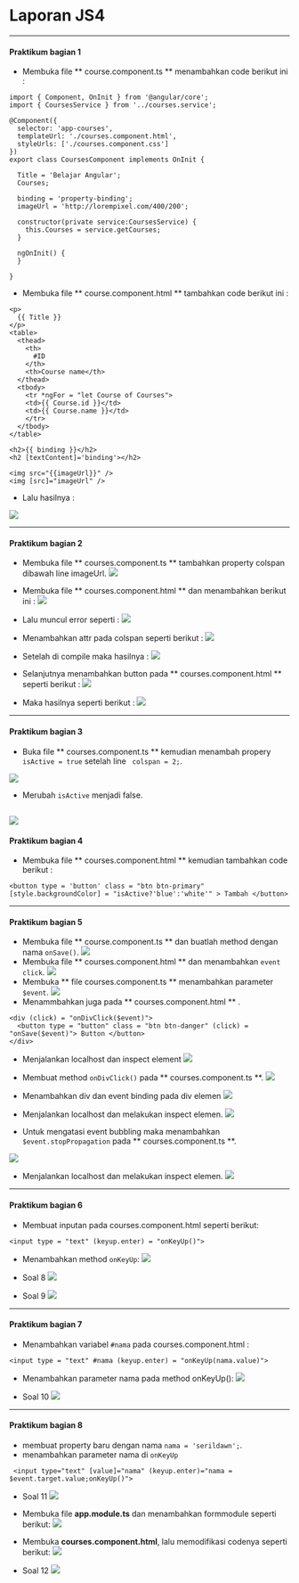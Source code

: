 # Laporan JS4
---
#### Praktikum bagian 1
- Membuka file ** course.component.ts ** menambahkan code berikut ini :

```
import { Component, OnInit } from '@angular/core';
import { CoursesService } from '../courses.service';

@Component({
  selector: 'app-courses',
  templateUrl: './courses.component.html',
  styleUrls: ['./courses.component.css']
})
export class CoursesComponent implements OnInit {

  Title = 'Belajar Angular';
  Courses;

  binding = 'property-binding';
  imageUrl = 'http://lorempixel.com/400/200';

  constructor(private service:CoursesService) { 
    this.Courses = service.getCourses;
  }

  ngOnInit() {
  }

}

```

- Membuka file ** course.component.html ** tambahkan code berikut ini :
```
<p>
  {{ Title }}
</p>
<table>
  <thead>
    <th>
      #ID
    </th>
    <th>Course name</th>
  </thead>
  <tbody>
    <tr *ngFor = "let Course of Courses">
    <td>{{ Course.id }}</td>
    <td>{{ Course.name }}</td>
    </tr>
  </tbody>
</table>

<h2>{{ binding }}</h2>
<h2 [textContent]='binding'></h2>

<img src="{{imageUrl}}" />
<img [src]="imageUrl" />

```

- Lalu hasilnya :

![](image/chapter1/j4soal1.png)

---
#### Praktikum bagian 2
- Membuka file ** courses.component.ts ** tambahkan property colspan dibawah line imageUrl.
![](image/chapter1/p2.1.png)
- Membuka file ** courses.component.html ** dan menambahkan berikut ini :
![](image/chapter1/p2.2.png)

- Lalu muncul error seperti :
![](image/chapter1/error.png)

- Menambahkan attr pada colspan seperti berikut :
![](image/chapter1/p2.4.png)

- Setelah di compile maka hasilnya : 
![](image/chapter1/j4soal2.png)

- Selanjutnya menambahkan button pada ** courses.component.html ** seperti berikut :
![](image/chapter1/p2.6.png)

- Maka hasilnya seperti berikut :
![](image/chapter1/j4soal3.png)

---
#### Praktikum bagian 3
- Buka file ** courses.component.ts ** kemudian menambah propery ` isActive = true ` setelah line ` colspan = 2;`.

 ![](image/chapter1/p3.1.png)

- Merubah ` isActive ` menjadi false.

 ![](image/chapter1/p3.3.png)
---
#### Praktikum bagian 4
- Membuka file ** courses.component.html ** kemudian tambahkan code berikut :

```
<button type = 'button' class = "btn btn-primary" [style.backgroundColor] = "isActive?'blue':'white'" > Tambah </button>

```

---
#### Praktikum bagian 5
- Membuka file ** course.component.ts ** dan buatlah method dengan nama ` onSave() `.
 ![](image/chapter1/p5.1.png)
- Membuka file ** courses.component.html ** dan menambahkan ` event click `.
 ![](image/chapter1/p5.2.png)
- Membuka ** file courses.component.ts **  menambahkan parameter ` $event `.
 ![](image/chapter1/p5.4.png)
- Menammbahkan juga pada ** courses.component.html ** .
```
<div (click) = "onDivClick($event)">
  <button type = "button" class = "btn btn-danger" (click) = "onSave($event)"> Button </button>
</div>
```

- Menjalankan localhost dan inspect element
 ![](image/chapter1/j4soal5.png)
- Membuat method ` onDivClick() ` pada ** courses.component.ts **.
 ![](image/chapter1/p5.7.png)

- Menambahkan div dan event binding pada div elemen
 ![](image/chapter1/p5.8.png)
- Menjalankan localhost dan melakukan inspect elemen.
 ![](image/chapter1/j4soal6.png)

- Untuk mengatasi event bubbling maka menambahkan ` $event.stopPropagation ` pada ** courses.component.ts **.

 ![](image/chapter1/p5.10.png)

- Menjalankan localhost dan melakukan inspect elemen. 
  ![](image/chapter1/j4soal7.png) 
---
#### Praktikum bagian 6

- Membuat inputan pada courses.component.html seperti berikut:
```
<input type = "text" (keyup.enter) = "onKeyUp()">

```
- Menambahkan method `onKeyUp`:
 ![](image/chapter1/p6.png)


- Soal 8
 ![](image/chapter1/j4soal8.png) 

- Soal 9
 ![](image/chapter1/j4soal9.png) 

---
#### Praktikum bagian 7
- Menambahkan variabel `#nama` pada courses.component.html :
```
<input type = "text" #nama (keyup.enter) = "onKeyUp(nama.value)">

```

- Menambahkan parameter nama pada method onKeyUp():
![](image/chapter1/p7.png) 


- Soal 10 
 ![](image/chapter1/j4soal10.png) 

---
#### Praktikum bagian 8
- membuat property baru dengan nama ` nama = 'serildawn'; `.
- menambahkan parameter nama di `onKeyUp` 
```
 <input type="text" [value]="nama" (keyup.enter)="nama = $event.target.value;onKeyUp()"> 

```
- Soal 11
  ![](image/chapter1/j4soal11.png)

- Membuka file **app.module.ts** dan menambahkan formmodule seperti berikut:
 ![](image/chapter1/p8.png)

- Membuka **courses.component.html**, lalu memodifikasi codenya seperti berikut:
 ![](image/chapter1/p8a.png)

- Soal 12
 ![](image/chapter1/j4soal12.png)
